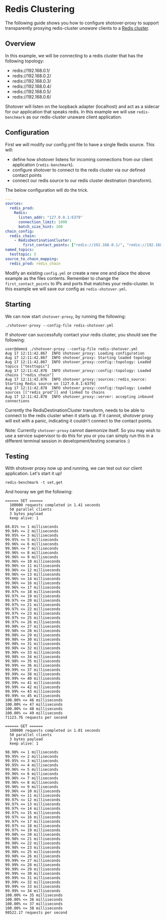 # Redis Clustering

The following guide shows you how to configure shotover-proxy to support transparently proxying redis-cluster _unaware_ clients to a [Redis cluster](https://redis.io/topics/cluster-spec).

## Overview

In this example, we will be connecting to a redis cluster that has the following topology:

* redis://192.168.0.1/
* redis://192.168.0.2/
* redis://192.168.0.3/
* redis://192.168.0.4/
* redis://192.168.0.5/
* redis://192.168.0.6/

Shotover will listen on the loopback adapter (localhost) and act as a sidecar for our application that speaks redis. In this example we will use `redis-benchmark` as our redis-cluster unaware client application.

## Configuration

First we will modify our config.yml file to have a single Redis source. This will:

* define how shotover listens for incoming connections from our client application (`redis-benchmark`).
* configure shotover to connect to the redis cluster via our defined contact points
* connect our redis source to our redis cluster destination (transform).

The below configuration will do the trick.

```yaml
---
sources:
  redis_prod:
    Redis:
      listen_addr: "127.0.0.1:6379"
      connection_limit: 1000
      batch_size_hint: 100
chain_config:
  redis_chain:
    - RedisDestinationCluster:
        first_contact_points: ["redis://192.168.0.1/", "redis://192.168.0.2/"]
named_topics:
  testtopic: 5
source_to_chain_mapping:
  redis_prod: redis_chain
```

Modify an existing `config.yml` or create a new one and place the above example as the files contents. Remember to change the `first_contact_points` to IPs and ports that matches your redis-cluster. In this example we will save our config as `redis-shotover.yml`.

## Starting

We can now start `shotover-proxy`, by running the following:

```console
./shotover-proxy --config-file redis-shotover.yml
```

If shotover can successfully contact your redis cluster, you should see the following:

```console
user@demo$ ./shotover-proxy --config-file redis-shotover.yml 
Aug 17 12:11:42.867  INFO shotover_proxy: Loading configuration
Aug 17 12:11:42.867  INFO shotover_proxy: Starting loaded topology
Aug 17 12:11:42.867  INFO shotover_proxy::config::topology: Loaded topics ["testtopic"]
Aug 17 12:11:42.876  INFO shotover_proxy::config::topology: Loaded chains ["redis_chain"]
Aug 17 12:11:42.876  INFO shotover_proxy::sources::redis_source: Starting Redis source on [127.0.0.1:6379]
Aug 17 12:11:42.878  INFO shotover_proxy::config::topology: Loaded sources [["redis_prod"]] and linked to chains
Aug 17 12:11:42.878  INFO shotover_proxy::server: accepting inbound connections
```

Currently the RedisDestinationCluster transform, needs to be able to connect to the redis cluster when it starts up. If it cannot, shotover proxy will exit with a panic, indicating it couldn't connect to the contact points. 

Note: Currently `shotover-proxy` cannot daemonize itself. So you may wish to use a service supervisor to do this for you or you can simply run this in a different terminal session in development/testing scenarios :)

## Testing

With shotover proxy now up and running, we can test out our client application. Let's start it up!

```console
redis-benchmark -t set,get
```

And hooray we get the following:

```console
====== SET ======
  100000 requests completed in 1.41 seconds
  50 parallel clients
  3 bytes payload
  keep alive: 1

88.81% <= 1 milliseconds
99.94% <= 2 milliseconds
99.95% <= 3 milliseconds
99.95% <= 5 milliseconds
99.96% <= 6 milliseconds
99.96% <= 7 milliseconds
99.96% <= 8 milliseconds
99.96% <= 9 milliseconds
99.96% <= 10 milliseconds
99.96% <= 11 milliseconds
99.96% <= 12 milliseconds
99.96% <= 13 milliseconds
99.96% <= 14 milliseconds
99.96% <= 16 milliseconds
99.96% <= 17 milliseconds
99.97% <= 18 milliseconds
99.97% <= 19 milliseconds
99.97% <= 20 milliseconds
99.97% <= 21 milliseconds
99.97% <= 22 milliseconds
99.97% <= 23 milliseconds
99.97% <= 25 milliseconds
99.97% <= 26 milliseconds
99.98% <= 27 milliseconds
99.98% <= 28 milliseconds
99.98% <= 29 milliseconds
99.98% <= 30 milliseconds
99.98% <= 31 milliseconds
99.98% <= 32 milliseconds
99.98% <= 33 milliseconds
99.98% <= 34 milliseconds
99.98% <= 35 milliseconds
99.99% <= 36 milliseconds
99.99% <= 37 milliseconds
99.99% <= 38 milliseconds
99.99% <= 40 milliseconds
99.99% <= 41 milliseconds
99.99% <= 42 milliseconds
99.99% <= 43 milliseconds
99.99% <= 45 milliseconds
100.00% <= 46 milliseconds
100.00% <= 47 milliseconds
100.00% <= 48 milliseconds
100.00% <= 49 milliseconds
71123.76 requests per second

====== GET ======
  100000 requests completed in 1.01 seconds
  50 parallel clients
  3 bytes payload
  keep alive: 1

98.90% <= 1 milliseconds
99.95% <= 2 milliseconds
99.95% <= 3 milliseconds
99.95% <= 4 milliseconds
99.96% <= 5 milliseconds
99.96% <= 6 milliseconds
99.96% <= 7 milliseconds
99.96% <= 8 milliseconds
99.96% <= 9 milliseconds
99.96% <= 10 milliseconds
99.96% <= 11 milliseconds
99.97% <= 12 milliseconds
99.97% <= 13 milliseconds
99.97% <= 14 milliseconds
99.97% <= 15 milliseconds
99.97% <= 16 milliseconds
99.97% <= 17 milliseconds
99.97% <= 18 milliseconds
99.97% <= 19 milliseconds
99.98% <= 20 milliseconds
99.98% <= 21 milliseconds
99.98% <= 22 milliseconds
99.98% <= 23 milliseconds
99.98% <= 25 milliseconds
99.98% <= 26 milliseconds
99.99% <= 27 milliseconds
99.99% <= 28 milliseconds
99.99% <= 29 milliseconds
99.99% <= 30 milliseconds
99.99% <= 31 milliseconds
99.99% <= 32 milliseconds
99.99% <= 33 milliseconds
99.99% <= 34 milliseconds
100.00% <= 35 milliseconds
100.00% <= 36 milliseconds
100.00% <= 37 milliseconds
100.00% <= 38 milliseconds
98522.17 requests per second
```
